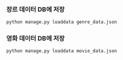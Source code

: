 
### 장르 데이터 DB에 저장

```python
python manage.py loaddata genre_data.json
```

### 영화 데이터 DB에 저장

```python
python manage.py loaddata movie_data.json
```
